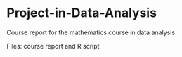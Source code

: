 # Project-in-Data-Analysis
Course report for the mathematics course in data analysis

Files: course report and R script
